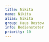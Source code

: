 ```yaml
---
title: Nikita
name: Nikita
alias: Nikita
group: Haus Rostow
info: Bediensteter
priority: 10
---
```

